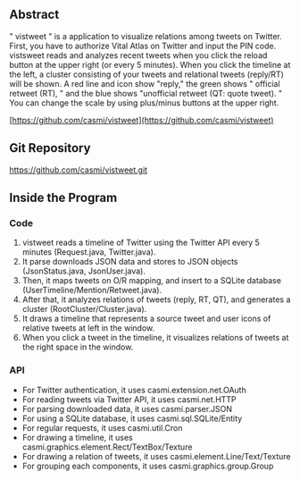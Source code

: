 ## Abstract

" vistweet " is a application to visualize relations among tweets on Twitter.
First, you have to authorize Vital Atlas on Twitter and input the PIN code.
vistsweet reads and analyzes recent tweets when you click the reload button at the upper right (or every 5 minutes).
When you click the timeline at the left, a cluster consisting of your tweets and relational tweets (reply/RT) will be shown.
A red line and icon show "reply," the green shows " official retweet (RT), " and the blue shows "unofficial retweet (QT: quote tweet). "
You can change the scale by using plus/minus buttons at the upper right.

[https://github.com/casmi/vistweet](https://github.com/casmi/vistweet)

## Git Repository

https://github.com/casmi/vistweet.git

## Inside the Program

### Code

 1. vistweet reads a timeline of Twitter using the Twitter API every 5 minutes (Request.java, Twitter.java).
 2. It parse downloads JSON data and stores to JSON objects (JsonStatus.java, JsonUser.java).
 3. Then, it maps tweets on O/R mapping, and insert to a SQLite database (UserTimeline/Mention/Retweet.java).
 4. After that, it analyzes relations of tweets (reply, RT, QT), and generates a cluster (RootCluster/Cluster.java).
 5. It draws a timeline that represents a source tweet and user icons of relative tweets at left in the window.
 6. When you click a tweet in the timeline, it visualizes relations of tweets at the right space in the window.

### API

 - For Twitter authentication, it uses casmi.extension.net.OAuth
 - For reading tweets via Twitter API, it uses casmi.net.HTTP
 - For parsing downloaded data, it uses casmi.parser.JSON
 - For using a SQLite database, it uses casmi.sql.SQLite/Entity
 - For regular requests, it uses casmi.util.Cron
 - For drawing a timeline, it uses casmi.graphics.element.Rect/TextBox/Texture
 - For drawing a relation of tweets, it uses casmi.element.Line/Text/Texture
 - For grouping each components, it uses casmi.graphics.group.Group
